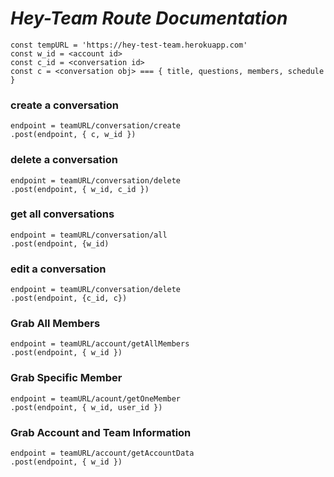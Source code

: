 # _Hey-Team Route Documentation_

```
const tempURL = 'https://hey-test-team.herokuapp.com'
const w_id = <account id>
const c_id = <conversation id>
const c = <conversation obj> === { title, questions, members, schedule }
```

### create a conversation

```
endpoint = teamURL/conversation/create
.post(endpoint, { c, w_id })
```

### delete a conversation

```
endpoint = teamURL/conversation/delete
.post(endpoint, { w_id, c_id })
```

### get all conversations

```
endpoint = teamURL/conversation/all
.post(endpoint, {w_id)
```

### edit a conversation

```
endpoint = teamURL/conversation/delete
.post(endpoint, {c_id, c})
```

### Grab All Members

```
endpoint = teamURL/account/getAllMembers
.post(endpoint, { w_id })
```

### Grab Specific Member

```
endpoint = teamURL/acount/getOneMember
.post(endpoint, { w_id, user_id })
```

### Grab Account and Team Information

```
endpoint = teamURL/account/getAccountData
.post(endpoint, { w_id })
```
